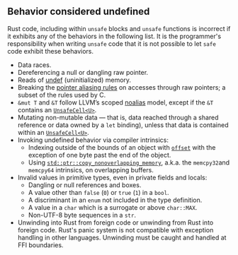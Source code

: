 ## Behavior considered undefined

Rust code, including within `unsafe` blocks and `unsafe` functions is incorrect
if it exhibits any of the behaviors in the following list. It is the
programmer's responsibility when writing `unsafe` code that it is not possible
to let `safe` code exhibit these behaviors.

* Data races.
* Dereferencing a null or dangling raw pointer.
* Reads of [undef] \(uninitialized) memory.
* Breaking the [pointer aliasing rules] on accesses through raw pointers;
  a subset of the rules used by C.
* `&mut T` and `&T` follow LLVM’s scoped [noalias] model, except if the `&T`
  contains an [`UnsafeCell<U>`].
* Mutating non-mutable data &mdash; that is, data reached through a shared
  reference or data owned by a `let` binding), unless that data is contained
  within an [`UnsafeCell<U>`].
* Invoking undefined behavior via compiler intrinsics:
  * Indexing outside of the bounds of an object with [`offset`] with
    the exception of one byte past the end of the object.
  * Using [`std::ptr::copy_nonoverlapping_memory`], a.k.a. the `memcpy32`and
    `memcpy64` intrinsics, on overlapping buffers.
* Invalid values in primitive types, even in private fields and locals:
  * Dangling or null references and boxes.
  * A value other than `false` (`0`) or `true` (`1`) in a `bool`.
  * A discriminant in an `enum` not included in the type definition.
  * A value in a `char` which is a surrogate or above `char::MAX`.
  * Non-UTF-8 byte sequences in a `str`.
* Unwinding into Rust from foreign code or unwinding from Rust into foreign
  code. Rust's panic system is not compatible with exception handling in
  other languages. Unwinding must be caught and handled at FFI boundaries.

[noalias]: http://llvm.org/docs/LangRef.html#noalias
[pointer aliasing rules]: http://llvm.org/docs/LangRef.html#pointer-aliasing-rules
[undef]: http://llvm.org/docs/LangRef.html#undefined-values
[`offset`]: https://doc.rust-lang.org/std/primitive.pointer.html#method.offset
[`std::ptr::copy_nonoverlapping_memory`]: https://doc.rust-lang.org/std/ptr/fn.copy_nonoverlapping.html
[`UnsafeCell<U>`]: https://doc.rust-lang.org/std/cell/struct.UnsafeCell.html